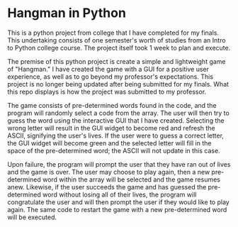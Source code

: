 # Hangman in Python
This is a python project from college that I have completed for my finals. This undertaking consists of one semester's worth of studies from an Intro to Python college course.
The project itself took 1 week to plan and execute.

The premise of this python project is create a simple and lightweight game of "Hangman." I have created the game with a GUI for a positive user experience, as well as to go beyond my professor's expectations.
This project is no longer being updated after being submitted for my finals. What this repo displays is how the project was submitted to my professor.

The game consists of pre-determined words found in the code, and the program will randomly select a code from the array. The user will then try to guess the word using the interactive GUI that I have created. Selecting the wrong letter will result in the GUI widget to become red and refresh the ASCII, signifying the user's lives. If the user were to guess a correct letter, the GUI widget will become green and the selected letter will fill in the space of the pre-determined word; the ASCII will not update in this case.

Upon failure, the program will prompt the user that they have ran out of lives and the game is over. The user may choose to play again, then a new pre-determined word within the array will be selected and the game resumes anew. Likewise, if the user succeeds the game and has guessed the pre-determined word without losing all of their lives, the program will congratulate the user and will then prompt the user if they would like to play again. The same code to restart the game with a new pre-determined word will be executed.

